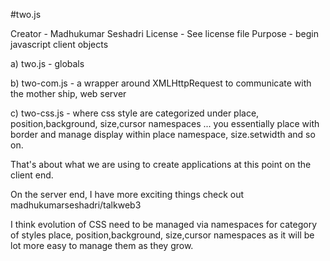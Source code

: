 #two.js

Creator - Madhukumar Seshadri
License - See license file
Purpose - begin javascript client objects


a) two.js - globals

b) two-com.js - a wrapper around XMLHttpRequest to communicate with the mother ship, web server

c) two-css.js - where css style are categorized under place, position,background, size,cursor namespaces ... you essentially place with border and manage display within place namespace, size.setwidth and so on.

That's about what we are using to create applications at this point on the client end. 

On the server end, I have more exciting things check out madhukumarseshadri/talkweb3

I think evolution of CSS need to be managed via namespaces for category of styles place, position,background, size,cursor namespaces as it will be lot more easy to manage them as they grow.
